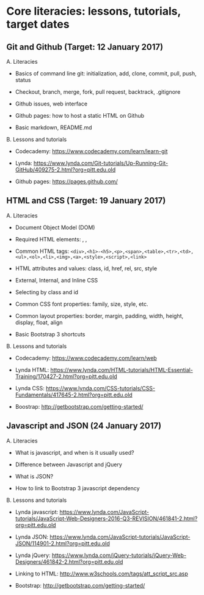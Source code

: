 # Core literacies: lessons, tutorials, target dates

## Git and Github (Target: 12 January 2017)

  A. Literacies

  - Basics of command line git: initialization, add, clone, commit, pull, push, status

  - Checkout, branch, merge, fork, pull request, backtrack, .gitignore

  - Github issues, web interface 

  - Github pages: how to host a static HTML on Github

  - Basic markdown, README.md

  B. Lessons and tutorials

  - Codecademy: https://www.codecademy.com/learn/learn-git

  - Lynda: https://www.lynda.com/Git-tutorials/Up-Running-Git-GitHub/409275-2.html?org=pitt.edu.old

  - Github pages: https://pages.github.com/

## HTML and CSS (Target: 19 January 2017)

  A. Literacies

  - Document Object Model (DOM)

  - Required HTML elements: <html>, <head>, <body>

  - Common HTML tags: `<div>,<h1>-<h5>,<p>,<span>,<table>,<tr>,<td>,<ul>,<ol>,<li>,<img>,<a>,<style>,<script>,<link>`

  - HTML attributes and values: class, id, href, rel, src, style

  - External, Internal, and Inline CSS 

  - Selecting by class and id

  - Common CSS font properties: family, size, style, etc.

  - Common layout properties: border, margin, padding, width, height, display, float, align

  - Basic Bootstrap 3 shortcuts

  B. Lessons and tutorials

  - Codecademy: https://www.codecademy.com/learn/web

  - Lynda HTML: https://www.lynda.com/HTML-tutorials/HTML-Essential-Training/170427-2.html?org=pitt.edu.old

  - Lynda CSS: https://www.lynda.com/CSS-tutorials/CSS-Fundamentals/417645-2.html?org=pitt.edu.old  

  - Boostrap: http://getbootstrap.com/getting-started/

 ## Javascript and JSON (24 January 2017)

  A. Literacies

  - What is javascript, and when is it usually used?

  - Difference between Javascript and jQuery

  - What is JSON?

  - How to link to Bootstrap 3 javascript dependency

  B. Lessons and tutorials

  - Lynda javascript: https://www.lynda.com/JavaScript-tutorials/JavaScript-Web-Designers-2016-Q3-REVISION/461841-2.html?org=pitt.edu.old 

  - Lynda JSON: https://www.lynda.com/JavaScript-tutorials/JavaScript-JSON/114901-2.html?org=pitt.edu.old

  - Lynda jQuery: https://www.lynda.com/jQuery-tutorials/jQuery-Web-Designers/461842-2.html?org=pitt.edu.old

  - Linking to HTML: http://www.w3schools.com/tags/att_script_src.asp

  - Bootstrap: http://getbootstrap.com/getting-started/
